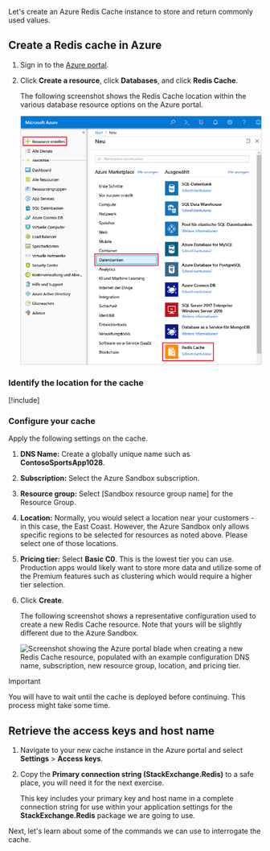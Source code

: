 Let's create an Azure Redis Cache instance to store and return commonly used values.

<!-- TODO: do we need to activate the sandbox here? -->

## Create a Redis cache in Azure

1. Sign in to the [Azure portal](https://portal.azure.com?azure-portal=true).

1. Click **Create a resource**, click **Databases**, and click **Redis Cache**.

    The following screenshot shows the Redis Cache location within the various database resource options on the Azure portal.

    ![Screenshot showing the Azure portal database options, with the Create a resource, Database, and Redis Cache options highlighted.](../media/4-create-a-cache-1.png)

### Identify the location for the cache

<!-- Resource selection -->
[!include[](../../../includes/azure-sandbox-regions-first-mention-note.md)]

### Configure your cache

Apply the following settings on the cache.

1. **DNS Name:** Create a globally unique name such as **ContosoSportsApp1028**.

1. **Subscription:** Select the Azure Sandbox subscription.

1. **Resource group:** Select <rgn>[Sandbox resource group name]</rgn> for the Resource Group.

1. **Location:** Normally, you would select a location near your customers - in this case, the East Coast. However, the Azure Sandbox only allows specific regions to be selected for resources as noted above. Please select one of those locations.

1. **Pricing tier:** Select **Basic C0**. This is the lowest tier you can use. Production apps would likely want to store more data and utilize some of the Premium features such as clustering which would require a higher tier selection.

1. Click **Create**.

    The following screenshot shows a representative configuration used to create a new Redis Cache resource. Note that yours will be slightly different due to the Azure Sandbox.

    ![Screenshot showing the Azure portal blade when creating a new Redis Cache resource, populated with an example configuration DNS name, subscription, new resource group, location, and pricing tier.](../media/4-create-a-cache-2.png)

> [!IMPORTANT]
> You will have to wait until the cache is deployed before continuing. This process might take some time.

## Retrieve the access keys and host name

1. Navigate to your new cache instance in the Azure portal and select **Settings** > **Access keys**. 

1. Copy the **Primary connection string (StackExchange.Redis)** to a safe place, you will need it for the next exercise.

    This key includes your primary key and host name in a complete connection string for use within your application settings for the **StackExchange.Redis** package we are going to use.

Next, let's learn about some of the commands we can use to interrogate the cache.
